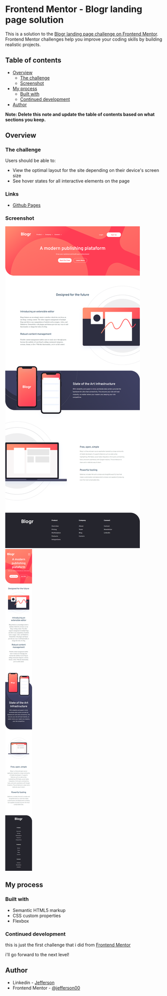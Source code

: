# Frontend Mentor - Blogr landing page solution

This is a solution to the [Blogr landing page challenge on Frontend Mentor](https://www.frontendmentor.io/challenges/blogr-landing-page-EX2RLAApP). Frontend Mentor challenges help you improve your coding skills by building realistic projects. 

## Table of contents

- [Overview](#overview)
  - [The challenge](#the-challenge)
  - [Screenshot](#screenshot)
- [My process](#my-process)
  - [Built with](#built-with)
  - [Continued development](#continued-development)
- [Author](#author)

**Note: Delete this note and update the table of contents based on what sections you keep.**

## Overview

### The challenge

Users should be able to:

- View the optimal layout for the site depending on their device's screen size
- See hover states for all interactive elements on the page

### Links

- [Github Pages](https://jefferson00.github.io/BlogrLandingPage/src/)

### Screenshot

![](./github/screenshot-1.png)
![](./github/screenshot-2.png)

## My process

### Built with

- Semantic HTML5 markup
- CSS custom properties
- Flexbox


### Continued development

this is just the first challenge that i did from [Frontend Mentor](https://www.frontendmentor.io/challenges)

i'll go forward to the next level!


## Author

- Linkedin - [Jefferson](https://www.linkedin.com/in/jefferson-c-silva-aa1b7b1a9/)
- Frontend Mentor - [@jefferson00](https://www.frontendmentor.io/profile/Jefferson00)

